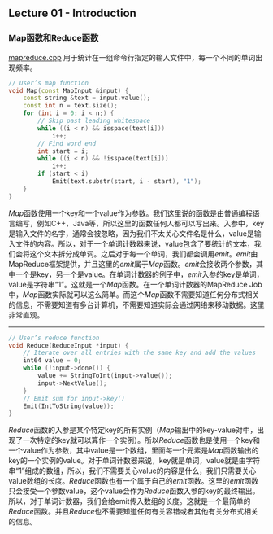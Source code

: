 ## Lecture 01 - Introduction
### Map函数和Reduce函数

[mapreduce.cpp](../MIT6.824_study/codes/mapreduce.cpp) 用于统计在一组命令行指定的输入文件中，每一个不同的单词出现频率。

```c++
// User’s map function
void Map(const MapInput &input) {
    const string &text = input.value();
    const int n = text.size();
    for (int i = 0; i < n;) {
        // Skip past leading whitespace
        while ((i < n) && isspace(text[i]))
            i++;
        // Find word end
        int start = i;
        while ((i < n) && !isspace(text[i]))
            i++;
        if (start < i)
            Emit(text.substr(start, i - start), "1");
    }
}
```

*Map*函数使用一个key和一个value作为参数。我们这里说的函数是由普通编程语言编写，例如C++，Java等，所以这里的函数任何人都可以写出来。入参中，key是输入文件的名字，通常会被忽略，因为我们不太关心文件名是什么，value是输入文件的内容。所以，对于一个单词计数器来说，value包含了要统计的文本，我们会将这个文本拆分成单词。之后对于每一个单词，我们都会调用*emit*。*emit*由MapReduce框架提供，并且这里的*emit*属于*Map*函数。*emit*会接收两个参数，其中一个是key，另一个是value。在单词计数器的例子中，*emit*入参的key是单词，value是字符串“1”。这就是一个*Map*函数。在一个单词计数器的MapReduce Job中，*Map*函数实际就可以这么简单。而这个*Map*函数不需要知道任何分布式相关的信息，不需要知道有多台计算机，不需要知道实际会通过网络来移动数据。这里非常直观。

---

```c++
// User’s reduce function
void Reduce(ReduceInput *input) {
    // Iterate over all entries with the same key and add the values
    int64 value = 0;
    while (!input->done()) {
        value += StringToInt(input->value());
        input->NextValue();
    }
    // Emit sum for input->key()
    Emit(IntToString(value));
}
```

*Reduce*函数的入参是某个特定key的所有实例（*Map*输出中的key-value对中，出现了一次特定的key就可以算作一个实例）。所以*Reduce*函数也是使用一个key和一个value作为参数，其中value是一个数组，里面每一个元素是*Map*函数输出的key的一个实例的value。对于单词计数器来说，key就是单词，value就是由字符串“1”组成的数组，所以，我们不需要关心value的内容是什么，我们只需要关心value数组的长度。*Reduce*函数也有一个属于自己的*emit*函数。这里的*emit*函数只会接受一个参数value，这个value会作为*Reduce*函数入参的key的最终输出。所以，对于单词计数器，我们会给emit传入数组的长度。这就是一个最简单的*Reduce*函数。并且*Reduce*也不需要知道任何有关容错或者其他有关分布式相关的信息。
